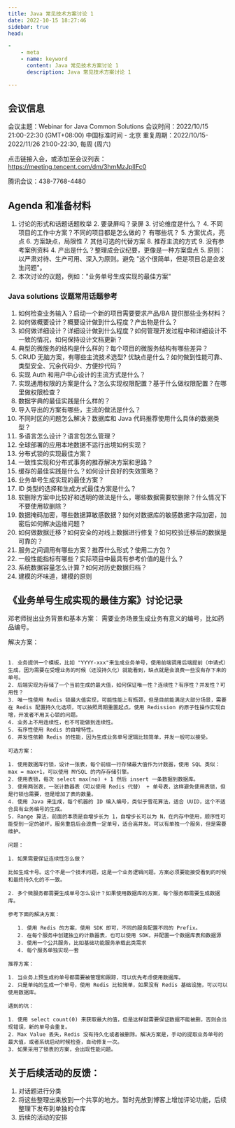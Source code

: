 ```yaml
---
title: Java 常见技术方案讨论 1
date: 2022-10-15 18:27:46
sidebar: true
head:

-
    - meta
    - name: keyword
      content: Java 常见技术方案讨论 1
      description: Java 常见技术方案讨论 1

---
```


## 会议信息

会议主题：Webinar for Java Common Solutions
会议时间：2022/10/15 21:00-22:30 (GMT+08:00) 中国标准时间 - 北京
重复周期：2022/10/15-2022/11/26 21:00-22:30, 每周 (周六)

点击链接入会，或添加至会议列表：
https://meeting.tencent.com/dm/3hmMzJplIFc0

腾讯会议：438-7768-4480

## Agenda 和准备材料

1. 讨论的形式和话题话题枚举
    2. 要录屏吗？录屏
    3. 讨论维度是什么？
        4. 不同项目的工作中方案？不同的项目都是怎么做的？ 有哪些坑？
        5. 方案优点，亮点
        6. 方案缺点，局限性
        7. 其他可选的代替方案
        8. 推荐主流的方式
        9. 没有参考案例资料
    4. 产出是什么？整理成会议纪要，更像是一种方案盘点
    5. 原则：以严肃对待、生产可用、深入为原则。避免 "这个很简单，但是项目总是会发生问题"。
2. 本次讨论的议题，例如："业务单号生成实现的最佳方案"

### Java solutions 议题常用话题参考

1. 如何检查业务输入？启动一个新的项目需要要求产品/BA 提供那些业务材料？
2. 如何做概要设计？概要设计做到什么程度？产出物是什么？
3. 如何做详细设计？详细设计做到什么程度？如何管理开发过程中和详细设计不一致的情况，如何保持设计文档更新？
4. 典型的微服务的结构是什么样的？每个项目的微服务结构有哪些差异？
5. CRUD 无脑方案，有哪些主流技术选型? 优缺点是什么？如何做到性能可靠、类型安全、冗余代码少、方便抄代码？
6. 实现 Auth 和用户中心设计的主流方式是什么？
7. 实现通用权限的方案是什么？怎么实现权限配置？基于什么做权限配置？在哪里做权限检查？
8. 数据字典的最佳实践是什么样的？
9. 导入导出的方案有哪些，主流的做法是什么？
10. 不同时区的问题怎么解决？数据库和 Java 代码推荐使用什么具体的数据类型？
11. 多语言怎么设计？语言包怎么管理？
12. 全球部署的应用本地数据不运行出境如何实现？
13. 分布式锁的实现最佳方案？
14. 一致性实现和分布式事务的推荐解决方案和思路？
15. 缓存的最佳实践是什么？如何设计良好的失效策略？
16. 业务单号生成实现的最佳方案？
17. ID 类型的选择和生成方式最佳方案是什么？
17. 软删除方案中比较好和透明的做法是什么，哪些数据需要软删除？什么情况下不要使用软删除？
18. 数据掩码加密，哪些数据算敏感数据？如何对数据库的敏感数据字段加密，加密后如何解决运维问题？
19. 如何做数据迁移？如何安全的对线上数据进行修复？如何校验迁移后的数据是可靠的？
20. 服务之间调用有哪些方案？推荐什么形式？使用二方包？
21. 一般性能指标有哪些？实际项目中最具有参考价值的是什么？
22. 系统数据容量怎么计算？如何对历史数据归档？
23. 建模的坏味道，建模的原则

## 《业务单号生成实现的最佳方案》讨论记录

邓老师抛出业务背景和基本方案： 需要业务场景生成业务有意义的编号，比如药品编号。

解决方案：

```text

1. 业务提供一个模板，比如 "YYYY-xxx"来生成业务单号，使用前端调用后端提前（申请式）生成，因为需要在受理业务的时候（还没持久化）就能看到，缺点就是会浪费一些没有存下来的单号。
2. 后端实现为存储了一个当前生成的最大值，如何保证唯一性？连续性？有序性？并发性？可用性？
3. 唯一性使用 Redis 锁最大值实现，可能性能上有瓶颈，但是目前能满足大部分场景，需要在 Redis 配置持久化选项，可以按照周期重置起点。使用 Redission 的原子性操作实现自增，开发者不用关心锁的问题。
4. 业务上不用连续性，也不可能做到连续性。
5. 有序性使用 Redis 的自增特性。
6. 并发性依赖 Redis 的性能，因为生成业务单号逻辑比较简单，并发一般可以接受。

可选方案：

1. 使用数据库行锁，设计一张表，每个前缀一行存储最大值作为计数器，使用 SQL 类似：max = max+1，可以使用 MYSQL 的内存存储引擎。
2. 使用表锁，每次 select max(no) + 1 然后 insert 一条数据到数据库。
3. 使用两张表，一张计数器表（可以使用 Redis 代替） + 单号表，这样避免使用表锁，但是行锁也需要，但是增加了表的数量。
4. 使用 Java 来生成，每个机器的 ID 编入编号，类似于雪花算法，适合 UUID，这个不适合具有业务编号的生成。
5. Range 算法，前面的本质是自增步长为 1，自增步长可以为 N，在内存中使用，顺序性可能受到一定的破坏，服务重启后会浪费一定单号，适合高并发。可以有单独一个服务，但是需要维护。

问题：

1. 如果需要保证连续性怎么做？

比如生成卡号。这个不是一个技术问题，这是一个业务逻辑问题。方案必须要能接受看到的时候和最终持久化的不一致。

2. 多个微服务都需要生成单号怎么设计？如果使用数据库的方案，每个服务都需要生成数据库。

参考下面的解决方案：

   1. 使用 Redis 的方案，使用 SDK 即可，不同的服务配置不同的 Prefix。
   2. 在每个服务中创建独立的计数器表，也可以使用 SDK，并配置一个数据库表和数据源
   3. 使用一个公共服务，比如基础功能服务承载此类需求
   4. 每个服务单独实现一套

推荐方案：

1. 当业务上预生成的单号都需要被管理和跟踪，可以优先考虑使用数据库。
2. 只是单纯的生成一个单号，使用 Redis 比较简单，如果没有 Redis 基础设施，可以可以使用数据库。

遇到的坑：

1. 使用 select count(0) 来获取最大的值，但是这样就需要保证数据不能被删，否则会出现错误，新的单号会重复。
2. Max Value 丢失，Redis 没有持久化或者被删除。解决方案是，手动的提取业务单号的最大值，或者系统启动时候检查，自动修复一次。
3. 如果采用了锁表的方案，会出现性能问题。

```

## 关于后续活动的反馈：

1. 对话题进行分类
2. 将这些整理出来放到一个共享的地方。暂时先放到博客上增加评论功能，后续整理下发布到单独的仓库
3. 后续的活动的安排
